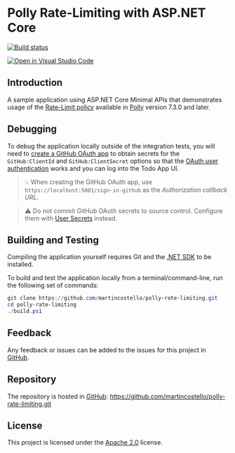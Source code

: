 # Polly Rate-Limiting with ASP.NET Core

[![Build status](https://github.com/martincostello/polly-rate-limiting/workflows/build/badge.svg?branch=main&event=push)](https://github.com/martincostello/polly-rate-limiting/actions?query=workflow%3Abuild+branch%3Amain+event%3Apush)

[![Open in Visual Studio Code](https://open.vscode.dev/badges/open-in-vscode.svg)](https://open.vscode.dev/martincostello/polly-rate-limiting)

## Introduction

A sample application using ASP.NET Core Minimal APIs that demonstrates usage of
the [Rate-Limit policy] available in [Polly] version 7.3.0 and later.

[Polly]: https://www.nuget.org/packages/Polly/
[Rate-Limit policy]: https://github.com/App-vNext/Polly#rate-limit

## Debugging

To debug the application locally outside of the integration tests, you will need
to [create a GitHub OAuth app] to obtain secrets for the `GitHub:ClientId` and
`GitHub:ClientSecret` options so that the [OAuth user authentication] works and
you can log into the Todo App UI.

> 💡 When creating the GitHub OAuth app, use `https://localhost:5001/sign-in-github`
as the _Authorization callback URL_.

> ⚠️ Do not commit GitHub OAuth secrets to source control. Configure them
with [User Secrets] instead.

[create a GitHub OAuth app]: https://docs.github.com/en/developers/apps/building-oauth-apps/creating-an-oauth-app
[OAuth user authentication]: https://docs.microsoft.com/en-us/aspnet/core/security/authentication/social/?view=aspnetcore-5.0&tabs=visual-studio
[User Secrets]: https://docs.microsoft.com/en-us/aspnet/core/security/app-secrets

## Building and Testing

Compiling the application yourself requires Git and the
[.NET SDK](https://www.microsoft.com/net/download/core "Download the .NET SDK")
to be installed.

To build and test the application locally from a terminal/command-line, run the
following set of commands:

```powershell
git clone https://github.com/martincostello/polly-rate-limiting.git
cd polly-rate-limiting
./build.ps1
```

## Feedback

Any feedback or issues can be added to the issues for this project in
[GitHub](https://github.com/martincostello/polly-rate-limiting/issues "Issues for this project on GitHub.com").

## Repository

The repository is hosted in
[GitHub](https://github.com/martincostello/polly-rate-limiting "This project on GitHub.com"):
https://github.com/martincostello/polly-rate-limiting.git

## License

This project is licensed under the
[Apache 2.0](http://www.apache.org/licenses/LICENSE-2.0.txt "The Apache 2.0 license")
license.

